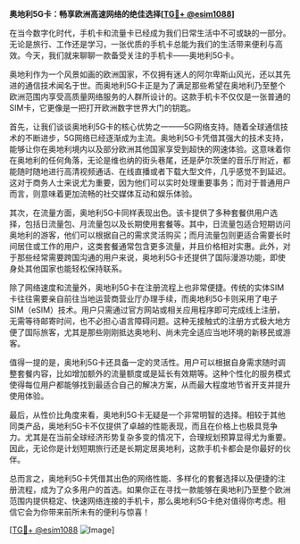 **奥地利5G卡：畅享欧洲高速网络的绝佳选择[[TG💪+ @esim1088](https://t.me/s/esim1088)]**

在当今数字化时代，手机卡和流量卡已经成为我们日常生活中不可或缺的一部分。无论是旅行、工作还是学习，一张优质的手机卡总能为我们的生活带来便利与高效。今天，我们就来聊聊一款备受关注的手机卡——奥地利5G卡。

奥地利作为一个风景如画的欧洲国家，不仅拥有迷人的阿尔卑斯山风光，还以其先进的通信技术闻名于世。而奥地利5G卡正是为了满足那些希望在奥地利乃至整个欧洲范围内享受高质量网络服务的人群所设计的。这款手机卡不仅仅是一张普通的SIM卡，它更像是一把打开欧洲数字世界大门的钥匙。

首先，让我们谈谈奥地利5G卡的核心优势之一——5G网络支持。随着全球通信技术的不断进步，5G网络已经逐渐成为主流。奥地利5G卡凭借其强大的技术支持，能够让你在奥地利境内以及部分欧洲其他国家享受到超快的网速体验。这意味着你在奥地利的任何角落，无论是维也纳的街头巷尾，还是萨尔茨堡的音乐厅附近，都能随时随地进行高清视频通话、在线直播或者下载大型文件，几乎感觉不到延迟。这对于商务人士来说尤为重要，因为他们可以实时处理重要事务；而对于普通用户而言，则意味着更加流畅的社交媒体互动和娱乐体验。

其次，在流量方面，奥地利5G卡同样表现出色。该卡提供了多种套餐供用户选择，包括日流量包、月流量包以及长期使用套餐等。其中，日流量包适合短期访问奥地利的游客，他们可以根据自己的需求灵活购买；而月流量包则更适合需要长时间居住或工作的用户，这类套餐通常包含更多流量，并且价格相对实惠。此外，对于那些经常需要跨国沟通的用户来说，奥地利5G卡还提供了国际漫游功能，即使身处其他国家也能轻松保持联系。

除了网络速度和流量外，奥地利5G卡在注册流程上也非常便捷。传统的实体SIM卡往往需要亲自前往当地运营商营业厅办理手续，而奥地利5G卡则采用了电子SIM（eSIM）技术。用户只需通过官方网站或相关应用程序即可完成线上注册，无需等待邮寄时间，也不必担心语言障碍问题。这种无接触式的注册方式极大地方便了国际旅客，尤其是那些刚刚抵达奥地利、尚未完全适应当地环境的新移民或游客。

值得一提的是，奥地利5G卡还具备一定的灵活性。用户可以根据自身需求随时调整套餐内容，比如增加额外的流量额度或是延长有效期等。这种个性化的服务模式使得每位用户都能够找到最适合自己的解决方案，从而最大程度地节省开支并提升使用体验。

最后，从性价比角度来看，奥地利5G卡无疑是一个非常明智的选择。相较于其他同类产品，奥地利5G卡不仅提供了卓越的性能表现，而且在价格上也极具竞争力。尤其是在当前全球经济形势复杂多变的情况下，合理规划预算显得尤为重要。因此，无论你是计划短期旅行还是长期定居奥地利，这款手机卡都会是你最好的伙伴。

总而言之，奥地利5G卡凭借其出色的网络性能、多样化的套餐选择以及便捷的注册流程，成为了众多用户的首选。如果你正在寻找一款能够在奥地利乃至整个欧洲范围内提供稳定、快速网络连接的手机卡，那么奥地利5G卡绝对值得你考虑。相信它会为你带来前所未有的便利与惊喜！

[[TG💪+ @esim1088](https://t.me/s/esim1088) ![Image](https://i.postimg.cc/4NQfJmqS/Snipaste-2025-05-13-00-14-12.png)]
